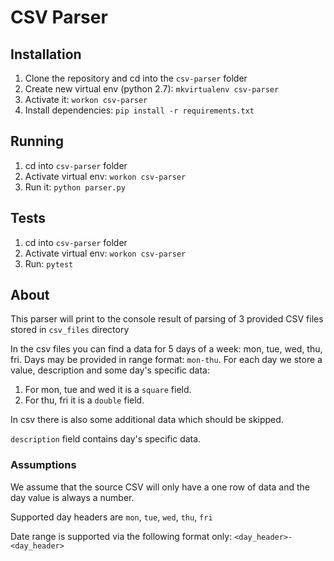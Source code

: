 # CSV Parser

## Installation
1. Clone the repository and cd into the `csv-parser` folder
2. Create new virtual env (python 2.7):
`mkvirtualenv csv-parser`
3. Activate it: `workon csv-parser`
4. Install dependencies: `pip install -r requirements.txt`

## Running
1. cd into `csv-parser` folder
2. Activate virtual env: `workon csv-parser`
3. Run it: `python parser.py`

## Tests
1. cd into `csv-parser` folder
2. Activate virtual env: `workon csv-parser`
3. Run: `pytest`


## About

This parser will print to the console result of parsing of 3 provided CSV files 
stored in `csv_files` directory

In the csv files you can find a data for 5 days of a week: mon, tue, wed, thu, fri. 
Days may be provided in range format: `mon-thu`.
For each day we store a value, description and some day's specific data:
1. For mon, tue and wed it is a `square` field.
2. For thu, fri it is a `double` field.

In csv there is also some additional data which should be skipped.

`description` field contains day's specific data.


### Assumptions

We assume that the source CSV will only have a one row of data and the day value 
is always a number.

Supported day headers are `mon`, `tue`, `wed`, `thu`, `fri`

Date range is supported via the following format only:  `<day_header>-<day_header>`